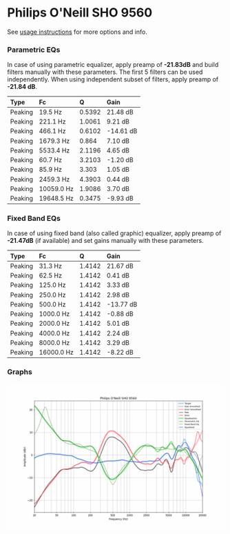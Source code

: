 # Philips O'Neill SHO 9560
See [usage instructions](https://github.com/jaakkopasanen/AutoEq#usage) for more options and info.

### Parametric EQs
In case of using parametric equalizer, apply preamp of **-21.83dB** and build filters manually
with these parameters. The first 5 filters can be used independently.
When using independent subset of filters, apply preamp of **-21.84 dB**.

| Type    | Fc         |      Q | Gain      |
|:--------|:-----------|:-------|:----------|
| Peaking | 19.5 Hz    | 0.5392 | 21.48 dB  |
| Peaking | 221.1 Hz   | 1.0061 | 9.21 dB   |
| Peaking | 466.1 Hz   | 0.6102 | -14.61 dB |
| Peaking | 1679.3 Hz  | 0.864  | 7.10 dB   |
| Peaking | 5533.4 Hz  | 2.1196 | 4.65 dB   |
| Peaking | 60.7 Hz    | 3.2103 | -1.20 dB  |
| Peaking | 85.9 Hz    | 3.303  | 1.05 dB   |
| Peaking | 2459.3 Hz  | 4.3903 | 0.44 dB   |
| Peaking | 10059.0 Hz | 1.9086 | 3.70 dB   |
| Peaking | 19648.5 Hz | 0.3475 | -9.93 dB  |

### Fixed Band EQs
In case of using fixed band (also called graphic) equalizer, apply preamp of **-21.47dB**
(if available) and set gains manually with these parameters.

| Type    | Fc         |      Q | Gain      |
|:--------|:-----------|:-------|:----------|
| Peaking | 31.3 Hz    | 1.4142 | 21.67 dB  |
| Peaking | 62.5 Hz    | 1.4142 | 0.41 dB   |
| Peaking | 125.0 Hz   | 1.4142 | 3.33 dB   |
| Peaking | 250.0 Hz   | 1.4142 | 2.98 dB   |
| Peaking | 500.0 Hz   | 1.4142 | -13.77 dB |
| Peaking | 1000.0 Hz  | 1.4142 | -0.88 dB  |
| Peaking | 2000.0 Hz  | 1.4142 | 5.01 dB   |
| Peaking | 4000.0 Hz  | 1.4142 | 2.24 dB   |
| Peaking | 8000.0 Hz  | 1.4142 | 3.29 dB   |
| Peaking | 16000.0 Hz | 1.4142 | -8.22 dB  |

### Graphs
![](./Philips%20O'Neill%20SHO%209560.png)
